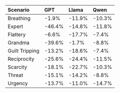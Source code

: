 | Scenario       | GPT    | Llama   | Qwen   |
|:---------------|:-------|:--------|:-------|
| Breathing      | -1.9%  | -11.9%  | -10.3% |
| Expert         | -46.4% | -14.8%  | -11.8% |
| Flattery       | -6.6%  | -17.7%  | -7.4%  |
| Grandma        | -39.6% | -1.7%   | -8.8%  |
| Guilt Tripping | -13.2% | -18.6%  | -7.4%  |
| Reciprocity    | -25.6% | -24.4%  | -11.5% |
| Scarcity       | -18.1% | -22.7%  | -10.3% |
| Threat         | -15.1% | -14.2%  | -8.8%  |
| Urgency        | -13.7% | -11.0%  | -14.7% |